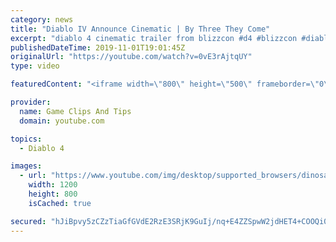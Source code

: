 ```yaml
---
category: news
title: "Diablo IV Announce Cinematic | By Three They Come"
excerpt: "diablo 4 cinematic trailer from blizzcon #d4 #blizzcon #diablo."
publishedDateTime: 2019-11-01T19:01:45Z
originalUrl: "https://youtube.com/watch?v=0vE3rAjtqUY"
type: video

featuredContent: "<iframe width=\"800\" height=\"500\" frameborder=\"0\" src=\"https://www.youtube.com/embed/0vE3rAjtqUY\" allow=\"accelerometer; autoplay; encrypted-media; gyroscope; picture-in-picture\" allowfullscreen></iframe>"

provider:
  name: Game Clips And Tips
  domain: youtube.com

topics:
  - Diablo 4

images:
  - url: "https://www.youtube.com/img/desktop/supported_browsers/dinosaur.png"
    width: 1200
    height: 800
    isCached: true

secured: "hJiBpvy5zCZzTiaGfGVdE2RzE3SRjK9GuIj/nq+E4ZZSpwW2jdHET4+COOQi0f8/9VRQe4450qeVewPOLjPmOhDOFE1NVAu86sfCjvG7K4XopdtPGTxEbuHd4qzWbA5jSp8Pf9vfC0NuAWrUNIV72S29dTRNe1O3n8AvBxErjnZXWd5QjXhbfYuKi/9j25ytsVIe90BD7Bi1/QuUUGz49V7hSNPm8jSwPH9T5z8ZCoUOXom94i4p/CDGS+kZU5CbLxTfTSh/q96vBoCOgZkbR/tH4dKGUMgMbuhP46qmUAukQPvFHG+pXvTp+stP1i/+3Txe6wuNgRZwGiTVpsbcGFF5BG3HkW3OuVrh+t0jxw8kfPCJwfBWE1kK7CovkaeXadWy+2VEGyBPwHyaMQ9hRg==;B3v+aUvZiICg9U3kA2/IaA=="
---
```


